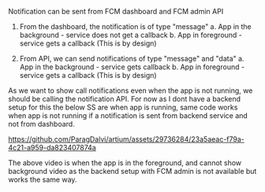 Notification can be sent from FCM dashboard and FCM admin API
1. From the dashboard, the notification is of type "message"
   a. App in the background - service does not get a callback
   b. App in foreground - service gets a callback
   (This is by design)
   
2. From API, we can send notifications of type "message" and "data"
   a. App in the background - service gets callback
   b. App in foreground - service gets a callback
   (This is by design)

As we want to show call notifications even when the app is not running, we should be calling the notification API.
For now as I dont have a backend setup for this the below SS are when app is running, same code works when app is not running if a notification is sent from backend service and not from dashboard.


https://github.com/ParagDalvi/artium/assets/29736284/23a5aeac-f79a-4c21-a959-da823407874a


The above video is when the app is in the foreground, and cannot show background video as the backend setup with FCM admin is not available but works the same way.
